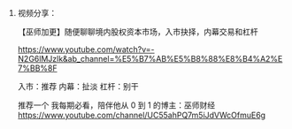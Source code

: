 1. 视频分享：

   【巫师加更】随便聊聊境内股权资本市场，入市抉择，内幕交易和杠杆

   https://www.youtube.com/watch?v=-N2G6lMJzlk&ab_channel=%E5%B7%AB%E5%B8%88%E8%B4%A2%E7%BB%8F

   入市：推荐 
   内幕：扯淡 
   杠杆：别干

   推荐一个 我每期必看，陪伴他从 0 到 1 的博主：巫师财经
   https://www.youtube.com/channel/UC55ahPQ7m5iJdVWcOfmuE6g